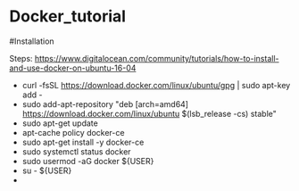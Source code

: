 # Docker_tutorial

#Installation 

Steps:  https://www.digitalocean.com/community/tutorials/how-to-install-and-use-docker-on-ubuntu-16-04
 - curl -fsSL https://download.docker.com/linux/ubuntu/gpg | sudo apt-key add -
 - sudo add-apt-repository "deb [arch=amd64] https://download.docker.com/linux/ubuntu $(lsb_release -cs) stable"
 - sudo apt-get update
 - apt-cache policy docker-ce
 - sudo apt-get install -y docker-ce
 - sudo systemctl status docker
 - sudo usermod -aG docker ${USER}
 - su - ${USER}
 - 
 
